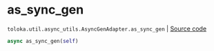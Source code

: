 # as_sync_gen
`toloka.util.async_utils.AsyncGenAdapter.as_sync_gen` | [Source code](https://github.com/Toloka/toloka-kit/blob/v1.2.1/src/util/async_utils.py#L376)

```python
async as_sync_gen(self)
```

